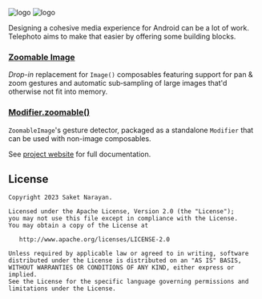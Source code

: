 ![logo](docs/assets/readme_logo_light.png#gh-light-mode-only)
![logo](docs/assets/readme_logo_dark.png#gh-dark-mode-only)

Designing a cohesive media experience for Android can be a lot of work. Telephoto aims to make that easier by offering some building blocks. 

### [Zoomable Image](https://saket.github.io/telephoto/zoomableimage/)
_Drop-in_ replacement for `Image()` composables featuring support for pan & zoom gestures and automatic sub&#8209;sampling of large images that'd otherwise not fit into memory.

### [Modifier.zoomable()](https://saket.github.io/telephoto/zoomable/)
`ZoomableImage`'s gesture detector, packaged as a standalone `Modifier` that can be used with non-image composables.

See [project website](https://saket.github.io/telephoto) for full documentation.

## License

```
Copyright 2023 Saket Narayan.

Licensed under the Apache License, Version 2.0 (the "License");
you may not use this file except in compliance with the License.
You may obtain a copy of the License at

   http://www.apache.org/licenses/LICENSE-2.0

Unless required by applicable law or agreed to in writing, software
distributed under the License is distributed on an "AS IS" BASIS,
WITHOUT WARRANTIES OR CONDITIONS OF ANY KIND, either express or implied.
See the License for the specific language governing permissions and
limitations under the License.
```
